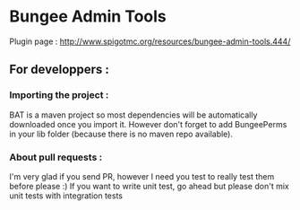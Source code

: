 # Bungee Admin Tools
Plugin page : http://www.spigotmc.org/resources/bungee-admin-tools.444/

## For developpers :

### Importing the project :
BAT is a maven project so most dependencies will be automatically downloaded once you import it. However don't forget to add BungeePerms in your lib folder (because there is no maven repo available).

### About pull requests :
I'm very glad if you send PR, however I need you test to really test them before please :) 
If you want to write unit test, go ahead but please don't mix unit tests with integration tests
